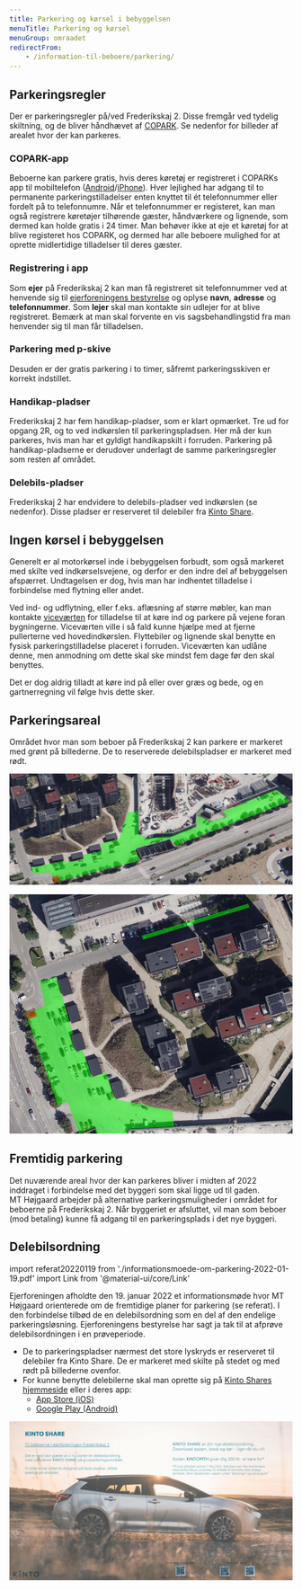 ```yaml
---
title: Parkering og kørsel i bebyggelsen
menuTitle: Parkering og kørsel
menuGroup: omraadet
redirectFrom:
    - /information-til-beboere/parkering/
---
```

## Parkeringsregler

Der er parkeringsregler på/ved Frederikskaj&nbsp;2. Disse fremgår ved tydelig skiltning, og de bliver håndhævet af [COPARK](https://copark.dk/). Se nedenfor for billeder af arealet hvor der kan parkeres.

### COPARK-app

Beboerne kan parkere gratis, hvis deres køretøj er registreret i COPARKs app til mobiltelefon ([Android](https://play.google.com/store/apps/details?id=no.giantleap.parko.copark)/[iPhone](https://apps.apple.com/dk/app/copark/id1503185040?l=da)). Hver lejlighed har adgang til to permanente parkeringstilladelser enten knyttet til ét telefonnummer eller fordelt på to telefonnumre. Når et telefonnummer er registeret, kan man også registrere køretøjer tilhørende gæster, håndværkere og lignende, som dermed kan holde gratis i 24&nbsp;timer. Man behøver ikke at eje et køretøj for at blive registeret hos COPARK, og dermed har alle beboere mulighed for at oprette midlertidige tilladelser til deres gæster.

### Registrering i app

Som **ejer** på Frederikskaj&nbsp;2 kan man få registreret sit telefonnummer ved at henvende sig til [ejerforeningens bestyrelse](/kontakt/ejerforeningen/) og oplyse **navn**, **adresse** og **telefonnummer**. Som **lejer** skal man kontakte sin udlejer for at blive registreret. Bemærk at man skal forvente en vis sagsbehandlingstid fra man henvender sig til man får tilladelsen.

### Parkering med p-skive

Desuden er der gratis parkering i to timer, såfremt parkeringsskiven er korrekt indstillet.

### Handikap-pladser

Frederikskaj&nbsp;2 har fem handikap-pladser, som er klart opmærket. Tre ud for opgang&nbsp;2R, og to ved indkørslen til parkeringspladsen. Her må der kun parkeres, hvis man har et gyldigt handikapskilt i forruden. Parkering på handikap-pladserne er derudover underlagt de samme parkeringsregler som resten af området.

### Delebils-pladser

Frederikskaj&nbsp;2 har endvidere to delebils-pladser ved indkørslen (se nedenfor). Disse pladser er reserveret til delebiler fra [Kinto Share](https://kinto.services/dk/kinto-share).

## Ingen kørsel i bebyggelsen

Generelt er al motorkørsel inde i bebyggelsen forbudt, som også markeret med skilte ved indkørselsvejene, og derfor er den indre del af bebyggelsen afspærret. Undtagelsen er dog, hvis man har indhentet tilladelse i forbindelse med flytning eller andet.

Ved ind- og udflytning, eller f.eks. aflæsning af større møbler, kan man kontakte [viceværten](/kontakt/vicevaert/) for tilladelse til at køre ind og parkere på vejene foran bygningerne. Viceværten ville i så fald kunne hjælpe med at fjerne pullerterne ved hovedindkørslen. Flyttebiler og lignende skal benytte en fysisk parkeringstilladelse placeret i forruden. Viceværten kan udlåne denne, men anmodning om dette skal ske mindst fem dage før den skal benyttes.

Det er dog aldrig tilladt at køre ind på eller over græs og bede, og en gartnerregning vil følge hvis dette sker.

## Parkeringsareal

Området hvor man som beboer på Frederikskaj&nbsp;2 kan parkere er markeret med grønt på billederne. De to reserverede delebilspladser er markeret med rødt.

![Parkeringsområdet på Frederikskaj 2 set i fugleperspektiv](parkering-1.jpg)

![Parkeringsområdet på Frederikskaj 2 set direkte fra oven](parkering-2.jpg)

## Fremtidig parkering

Det nuværende areal hvor der kan parkeres bliver i midten af 2022 inddraget i forbindelse med det byggeri som skal ligge ud til gaden. MT&nbsp;Højgaard arbejder på alternative parkeringsmuligheder i området for beboerne på Frederikskaj&nbsp;2. Når byggeriet er afsluttet, vil man som beboer (mod betaling) kunne få adgang til en parkeringsplads i det nye byggeri.

## Delebilsordning

import referat20220119 from './informationsmoede-om-parkering-2022-01-19.pdf'
import Link from '@material-ui/core/Link'

Ejerforeningen afholdte den 19.&nbsp;januar 2022 et informationsmøde hvor MT Højgaard orienterede om de fremtidige planer for parkering (se <Link href={referat20220119} color="secondary" target="_blank">referat</Link>). I den forbindelse tilbød de en delebilsordning som en del af den endelige parkeringsløsning. Ejerforeningens bestyrelse har sagt ja tak til at afprøve delebilsordningen i en prøveperiode.

- De to parkeringspladser nærmest det store lyskryds er reserveret til delebiler fra Kinto Share. De er markeret med skilte på stedet og med rødt på billederne ovenfor.
- For kunne benytte delebilerne skal man oprette sig på [Kinto Shares hjemmeside](https://kinto.services/dk/kinto-share) eller i deres app:
    - [App Store (iOS)](https://apps.apple.com/us/app/id1515779623)
    - [Google Play (Android)](https://play.google.com/store/apps/details?id=se.kintomobility.carsharing)

![Kinto Share velkomstbesked](kinto-share.jpg)